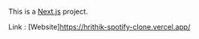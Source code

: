 This is a [Next.js](https://nextjs.org/) project.

Link : [Website]https://hrithik-spotify-clone.vercel.app/
